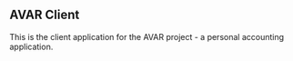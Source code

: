 ## AVAR Client

This is the client application for the AVAR project - a personal accounting application.
